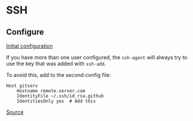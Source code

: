 # SSH

## Configure

[Initial configuration](https://help.github.com/en/articles/generating-a-new-ssh-key-and-adding-it-to-the-ssh-agent)

If you have more than one user configured, the `ssh-agent` will always try to use the key that was added with `ssh-add`.

To avoid this, add to the second config file:

```text
Host gitserv
    Hostname remote.server.com
    IdentityFile ~/.ssh/id_rsa.github
    IdentitiesOnly yes  # Add this
```

[Source](https://stackoverflow.com/questions/4565700/how-to-specify-the-private-ssh-key-to-use-when-executing-shell-command-on-git)